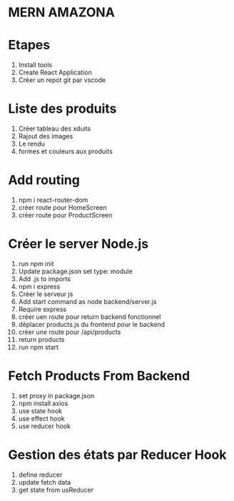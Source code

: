 # MERN AMAZONA

# Etapes
1. Install tools
2. Create React Application
3. Créer un repot git par vscode
# Liste des produits
1. Créer tableau des xduits
2. Rajout des images
3. Le rendu
4. formes et couleurs aux produits
# Add routing
1. npm i react-router-dom
2. créer route pour HomeScreen
3. créer route pour ProductScreen
# Créer le server Node.js
1. run npm init 
2. Update package.json set type: module
3. Add .js to imports
4. npm i express
5. Créer le serveur js
6. Add start command as node backend/server.js
7. Require express
8. créer uen route pour return backend fonctionnel
9. déplacer products.js du frontend pour le backend
10. créer une route pour /api/products
11. return products
12. run npm start
# Fetch Products From Backend
1. set proxy in package.json
2. npm install axios
3. use state hook
4. use effect hook
5. use reducer hook
# Gestion des états par Reducer Hook
1. define reducer
2. update fetch data
3. get state from usReducer








